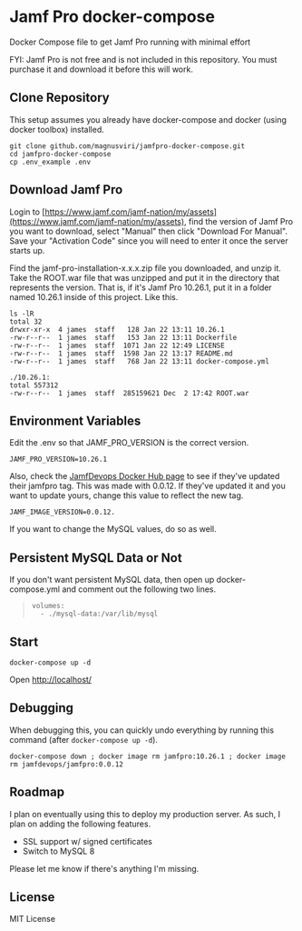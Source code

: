 # Jamf Pro docker-compose
Docker Compose file to get Jamf Pro running with minimal effort

FYI: Jamf Pro is not free and is not included in this repository. You must purchase it and download it before this will work.

## Clone Repository

This setup assumes you already have docker-compose and docker (using docker toolbox) installed.

```
git clone github.com/magnusviri/jamfpro-docker-compose.git
cd jamfpro-docker-compose
cp .env_example .env
```

## Download Jamf Pro

Login to [https://www.jamf.com/jamf-nation/my/assets](https://www.jamf.com/jamf-nation/my/assets), find the version of Jamf Pro you want to download, select "Manual" then click "Download For Manual". Save your "Activation Code" since you will need to enter it once the server starts up.

Find the jamf-pro-installation-x.x.x.zip file you downloaded, and unzip it. Take the ROOT.war file that was unzipped and put it in the directory that represents the version. That is, if it's Jamf Pro 10.26.1, put it in a folder named 10.26.1 inside of this project. Like this.

	ls -lR
	total 32
	drwxr-xr-x  4 james  staff   128 Jan 22 13:11 10.26.1
	-rw-r--r--  1 james  staff   153 Jan 22 13:11 Dockerfile
	-rw-r--r--  1 james  staff  1071 Jan 22 12:49 LICENSE
	-rw-r--r--  1 james  staff  1598 Jan 22 13:17 README.md
	-rw-r--r--  1 james  staff   768 Jan 22 13:11 docker-compose.yml

	./10.26.1:
	total 557312
	-rw-r--r--  1 james  staff  285159621 Dec  2 17:42 ROOT.war

## Environment Variables

Edit the .env so that JAMF_PRO_VERSION is the correct version.

	JAMF_PRO_VERSION=10.26.1

Also, check the [JamfDevops Docker Hub page](https://hub.docker.com/r/jamfdevops/jamfpro/tags?page=1&ordering=last_updated) to see if they've updated their jamfpro tag. This was made with 0.0.12. If they've updated it and you want to update yours, change this value to reflect the new tag.

	JAMF_IMAGE_VERSION=0.0.12.

If you want to change the MySQL values, do so as well.

## Persistent MySQL Data or Not

If you don't want persistent MySQL data, then open up docker-compose.yml and comment out the following two lines.

>     volumes:
>       - ./mysql-data:/var/lib/mysql

## Start

```
docker-compose up -d
```

Open [http://localhost/](http://localhost/)

## Debugging

When debugging this, you can quickly undo everything by running this command (after `docker-compose up -d`).

	docker-compose down ; docker image rm jamfpro:10.26.1 ; docker image rm jamfdevops/jamfpro:0.0.12

## Roadmap

I plan on eventually using this to deploy my production server. As such, I plan on adding the following features.

- SSL support w/ signed certificates
- Switch to MySQL 8

Please let me know if there's anything I'm missing.

## License

MIT License